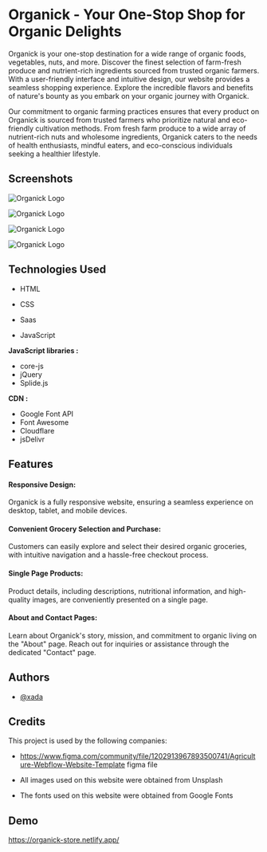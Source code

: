 
# Organick - Your One-Stop Shop for Organic Delights

Organick is your one-stop destination for a wide range of organic foods, vegetables, nuts, and more. Discover the finest selection of farm-fresh produce and nutrient-rich ingredients sourced from trusted organic farmers. With a user-friendly interface and intuitive design, our website provides a seamless shopping experience. Explore the incredible flavors and benefits of nature's bounty as you embark on your organic journey with Organick.

Our commitment to organic farming practices ensures that every product on Organick is sourced from trusted farmers who prioritize natural and eco-friendly cultivation methods. From fresh farm produce to a wide array of nutrient-rich nuts and wholesome ingredients, Organick caters to the needs of health enthusiasts, mindful eaters, and eco-conscious individuals seeking a healthier lifestyle.


## Screenshots

![Organick Logo](https://i.imgur.com/fRqDrgg.png)

![Organick Logo](https://i.imgur.com/IvIZ36A.png[/img])

![Organick Logo](https://i.imgur.com/ngLz7jH.png[/img])

![Organick Logo](https://i.imgur.com/mVQwRBD.png[/img])


## Technologies Used
* HTML

* CSS

* Saas

* JavaScript

**JavaScript libraries
:**

* core-js
* jQuery
* Splide.js

**CDN
:**
* Google Font API
* Font Awesome
* Cloudflare
* jsDelivr

## Features


 #### Responsive Design:
Organick is a fully responsive website, ensuring a seamless experience on desktop, tablet, and mobile devices.

 #### Convenient Grocery Selection and Purchase: 
Customers can easily explore and select their desired organic groceries, with intuitive navigation and a hassle-free checkout process.

 #### Single Page Products:
 Product details, including descriptions, nutritional information, and high-quality images, are conveniently presented on a single page.

 #### About and Contact Pages:
 Learn about Organick's story, mission, and commitment to organic living on the "About" page. Reach out for inquiries or assistance through the dedicated "Contact" page.
## Authors

- [@xada](https://xada.netlify.app/)


## Credits


This project is used by the following companies:

- https://www.figma.com/community/file/1202913967893500741/Agriculture-Webflow-Website-Template figma file

- All images used on this website were obtained from Unsplash

- The fonts used on this website were obtained from Google Fonts




## Demo


https://organick-store.netlify.app/
